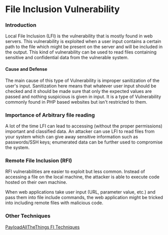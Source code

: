 # File Inclusion Vulnerability

### **Introduction**

Local File Inclusion (LFI) is the vulnerability that is mostly found in web servers. This vulnerability is exploited when a user input contains a certain path to the file which might be present on the server and will be included in the output. This kind of vulnerability can be used to read files containing sensitive and confidential data from the vulnerable system.

#### Cause and Defense

The main cause of this type of Vulnerability is improper sanitization of the user's input. Sanitization here means that whatever user input should be checked and it should be made sure that only the expected values are passed and nothing suspicious is given in input. It is a type of Vulnerability commonly found in PHP based websites but isn't restricted to them.



### **Importance of Arbitrary file reading**

A lot of the time LFI can lead to accessing (without the proper permissions) important and classified data. An attacker can use LFI to read files from your system which can give away sensitive information such as passwords/SSH keys; enumerated data can be further used to compromise the system.



### **Remote File Inclusion (RFI)**

RFI vulnerabilities are easier to exploit but less common. Instead of accessing a file on the local machine, the attacker is able to execute code hosted on their own machine.

When web applications take user input (URL, parameter value, etc.) and pass them into file include commands, the web application might be tricked into including remote files with malicious code.



### Other Techniques

[PayloadAllTheThings FI Techniques](https://github.com/cyberheartmi9/PayloadsAllTheThings/tree/master/File%20Inclusion%20-%20Path%20Traversal#basic-lfi-null-byte-double-encoding-and-other-tricks)

